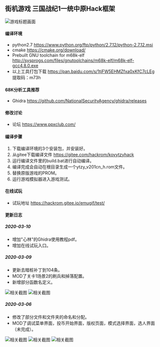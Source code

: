 ## 街机游戏 三国战纪1一统中原Hack框架
![游戏标题画面](https://gitee.com/hackrom/kovytzyhack/raw/master/images/title.png "游戏标题画面")

#### 编译环境
- python2.7 https://www.python.org/ftp/python/2.7.12/python-2.7.12.msi
- cmake https://cmake.org/download/
- Prebuilt GNU toolchain for m68k-elf http://sysprogs.com/files/gnutoolchains/m68k-elf/m68k-elf-gcc4.8.0.exe
- 以上工具打包下载 https://pan.baidu.com/s/1tjFW5EHMZfxa0xKfC7cLEg 提取码：m73h

#### 68K分析工具推荐
- Ghidra https://github.com/NationalSecurityAgency/ghidra/releases

#### 修改讨论
- 论坛 https://www.ppxclub.com/

#### 编译步骤
1. 下载编译环境的3个安装包，并安装好。
1. 从gitee下载编译文件 https://gitee.com/hackrom/kovytzyhack
1. 运行编译文件里的build.bat进行自动编译。
1. 编译完成会自动在根目录生成一个ytzy_v201cn_h.rom文件。
1. 替换原版游戏的PROM。
1. 运行游戏模拟器进入游戏测试。

#### 在线试玩
- 试玩地址 https://hackrom.gitee.io/emugif/test/

#### 更新日志

##### 2020-03-10
- 增加"心林"的Ghidra使用教程pdf。
- 增加在线试玩入口。

##### 2020-03-09
- 更新去暗桩补丁到104条。
- MOD了关卡1场景2的刷兵和掉落配置。
- 新增部分函数名定义。

![相关截图](https://gitee.com/hackrom/kovytzyhack/raw/master/images/030901.png "相关截图")
![相关截图](https://gitee.com/hackrom/kovytzyhack/raw/master/images/030902.png "相关截图")

##### 2020-03-06
- 修改了部分文件和文件夹的命名和分配。
- MOD了调试菜单界面，投币开始界面，版权页面，模式选择界面，选人界面（未完成）。

![相关截图](https://gitee.com/hackrom/kovytzyhack/raw/master/images/030601.png "相关截图")
![相关截图](https://gitee.com/hackrom/kovytzyhack/raw/master/images/030602.png "相关截图")
![相关截图](https://gitee.com/hackrom/kovytzyhack/raw/master/images/030603.png "相关截图")
